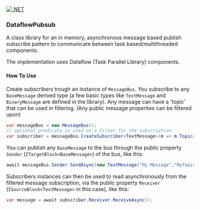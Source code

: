[![.NET](https://github.com/domibies/DataflowPubsub/actions/workflows/mydotnet.yml/badge.svg)](https://github.com/domibies/DataflowPubsub/actions/workflows/mydotnet.yml)

### DataflowPubsub 

A class library for an in memory, asynchronous message based publish subscribe pattern to communicate between task based/multithreaded components. 

The implementation uses Dataflow (Task Parallel Library) components.

#### How To Use

Create subscribers trough an instance of `MessageBus`. You subscribe to any `BaseMessage` derived type (a few basic types like `TextMessage` and `BinaryMessage` are defined in the library). Any message can have a 'topic' that can be used in filtering. (Any public message properties can be filtered upon)

```csharp
var messageBus = new MessageBus();
// optional predicate is used as a filter for the subscription
var subscriber = messageBus.CreateSubscriber<TextMessage>(m => m.Topic=="MyTopic"); 
```

You can publish any `BaseMessage` to the bus through the public property `Sender` (`ITargetBlock<BaseMessage>`) of the bus, like this:
```csharp
await messageBus.Sender.SendAsync(new TextMessage("My Message","MyTopic"));
```

Subscribers instances can then be used to read asynchronously from the filtered message subscription, via the public property `Receiver` (`ISourceBlock<TextMessage>` in this case), like this:

```csharp
var message = await subscriber.Receiver.ReceiveAsync();
```
